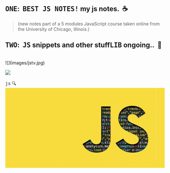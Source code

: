 ## <kbd>ONE</kbd>:&nbsp; <kbd>BEST JS NOTES!</kbd> my js notes.   &nbsp;:coffee:  
> (new notes part of a 5 modules JavaScript course taken online from the University of Chicago, Illinois.)

## <kbd>TWO</kbd>:&nbsp; <kbd>JS</kbd> snippets and other stuff<kbd>LIB</kbd> ongoing.. &nbsp;:rocket:


 <br>
 ![](images/jstv.jpg)

![](eloqJS/images/jstv.jpg)




  
 <kbd>js</kbd> :mag:
 <br>
 ![js1](images/js.jpg)
 

  
 

 
 
 
 
 
  


